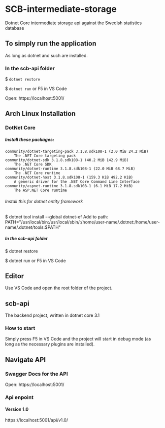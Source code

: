 # SCB-intermediate-storage
Dotnet Core intermediate storage api against the Swedish statistics database

## To simply run the application
As long as dotnet and such are installed.

### In the scb-api folder

$ `dotnet restore`

$ `dotnet run` or F5 in VS Code

Open: https://localhost:5001/

## Arch Linux Installation
### DotNet Core
##### Install these packages:
```
community/dotnet-targeting-pack 3.1.8.sdk108-1 (2.0 MiB 24.2 MiB)
    The .NET Core targeting pack
community/dotnet-sdk 3.1.8.sdk108-1 (40.2 MiB 142.9 MiB)
    The .NET Core SDK
community/dotnet-runtime 3.1.8.sdk108-1 (22.0 MiB 68.7 MiB)
    The .NET Core runtime
community/dotnet-host 3.1.8.sdk108-1 (159.3 KiB 492.2 KiB)
    A generic driver for the .NET Core Command Line Interface
community/aspnet-runtime 3.1.8.sdk108-1 (6.1 MiB 17.2 MiB)
    The ASP.NET Core runtime
```

###### Install this for dotnet entity framework
$ dotnet tool install --global dotnet-ef
Add to path: PATH="/usr/local/bin:/usr/local/sbin/:/home/user-name/.dotnet:/home/user-name/.dotnet/tools:$PATH"

##### In the scb-api folder
$ dotnet restore

$ dotnet run
or F5 in VS Code

## Editor
Use VS Code and open the root folder of the project.

## scb-api
The backend project, written in dotnet core 3.1

### How to start
Simply press F5 in VS Code and the project will start in debug mode (as long as the necessary plugins are installed).

## Navigate API

### Swagger Docs for the API
Open: https://localhost:5001/

### Api enpoint
#### Version 1.0
https://localhost:5001/api/v1.0/
